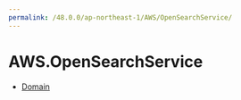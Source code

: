 ```yaml
---
permalink: /48.0.0/ap-northeast-1/AWS/OpenSearchService/
---
```


# AWS.OpenSearchService



* [Domain](Domain.md)